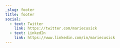 ```yaml
---
_slug: footer
title: footer
social:
  - text: Twitter
    link: https://twitter.com/mariecusick
  - text: LinkedIn
    link: https://www.linkedin.com/in/mariecusick
---
```


